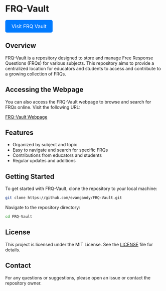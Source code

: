 # FRQ-Vault

<a href="https://evangandy.github.io/FRQ-Vault" style="display: inline-block; padding: 10px 20px; font-size: 16px; color: white; background-color: #007bff; text-decoration: none; border-radius: 5px;">Visit FRQ Vault</a>

## Overview

FRQ-Vault is a repository designed to store and manage Free Response Questions (FRQs) for various subjects. This repository aims to provide a centralized location for educators and students to access and contribute to a growing collection of FRQs.

## Accessing the Webpage

You can also access the FRQ-Vault webpage to browse and search for FRQs online. Visit the following URL:

[FRQ-Vault Webpage](https://evangandy.github.io/FRQ-Vault)

## Features

- Organized by subject and topic
- Easy to navigate and search for specific FRQs
- Contributions from educators and students
- Regular updates and additions

## Getting Started

To get started with FRQ-Vault, clone the repository to your local machine:

```bash
git clone https://github.com/evangandy/FRQ-Vault.git
```

Navigate to the repository directory:

```bash
cd FRQ-Vault
```

## License

This project is licensed under the MIT License. See the [LICENSE](LICENSE) file for details.

## Contact

For any questions or suggestions, please open an issue or contact the repository owner.

